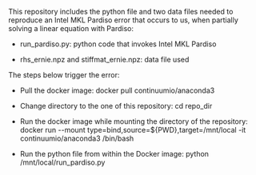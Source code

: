 This repository includes the python file and two data files needed to reproduce an Intel MKL
Pardiso error that occurs to us, when partially solving a linear
equation with Pardiso:


- run_pardiso.py: python code that invokes Intel MKL Pardiso

- rhs_ernie.npz and stiffmat_ernie.npz: data file used


The steps below trigger the error:

- Pull the docker image:  docker pull continuumio/anaconda3

- Change directory to the one of this repository: cd repo_dir

- Run the docker image while mounting the directory of the repository:
  docker run --mount type=bind,source=${PWD},target=/mnt/local -it continuumio/anaconda3 /bin/bash

- Run the python file from within the Docker image:
  python /mnt/local/run_pardiso.py

